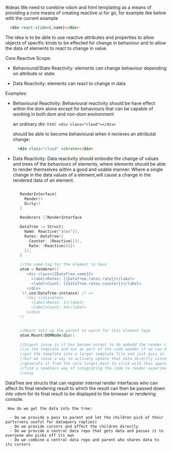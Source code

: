 #ideas
 We need to combine vdom and html templating as a means of providing a core means
 of creating reactive ui for go, for example like below with the current example

   ```html
     <div react-slide>{.name}</div>
   ```

 The idea is to be able to use reactive attributes and properties to allow objects
 of specific kinds to be effected for change in behaviour and to allow the data of
 elements to react to change in value.

 Core Reactive Scope:
   - Behavioural/State Reactivity: elements can change behaviour depending on attribute or state

   - Data Reactivity: elements can react to change in data

 Examples:

  - Behavioural Reactivity: Behavioural reactivity should be have effect within the dom alone except for behaviours
  that can be capable of working in both dom and non-dom environment

      an ordinary div:
        ```html
        <div class="cloud"></div>
        ```

      should be able to become behavioural when it recieves an attributal change:

      ```html
        <div class="cloud" vibrate></div>
      ```

  - Data Reactivity: Data reactivity should embodie the change of values and trees of the behaviours of
    elements, where elements should be able to render themselves within a good and usable manner. Where a single
    change in the data values of a element,will cause a change in the rendered data of an element.

     ```go

        RenderInterface{
          Render()
          Dirty()
        }

        Renderers []RenderInterface

        DataTree := Struct{
          Name: Reactive{"alex"}),
          Rates: DataTree({
            Counter: (Reactive{1}),
            Rate: (Reactive{43})
          }),
        }

        //the name-tag for the element to have
        atom = Renderer((`
           <div class={{DataTree.name}}>
             <label>Rates: {{DataTree.rates.rate}}</label>
             <label>Count: {{DataTree.rates.counter}}</label>
           </div>
        `)).use(DataTree:instance) /* =>
           <div class=alex>
             <label>Rates: 1</label>
             <label>Count: 43</label>
           </div>
        */


        //Mount sets up the parent to watch for this element type
        atom.Mount(DOMNode(div))

        //bigest issue is it has become normal to do embedd the render code
        //in the template and not as part of the code wonder if we can do This
        //put the template into a larger template file and just pass in the struct
        //but we loose a way to actively update that data directly since we dont
        //generate it from the core target,best to stick with this approach but
        //find a seamless way of integrating the code to render experience to be
        //easy

     ```

  DataTree are structs that can register internal render interfaces who can affect its final rendering
     result to which the result can then be passed down into vdom for its final result to be displayed to the browser or rendering console.

     How do we get the data into the tree:

      - Do we provide a pass to parent and let the children pick of their parts(very useful for dataquery replies)
      - Do we provide cursors and affect the children directly
      - Do we provide a central data repo that gets data and passes it to everyone who picks off its own
      - Do we combine a central data repo and parent who shares data to its cursors
